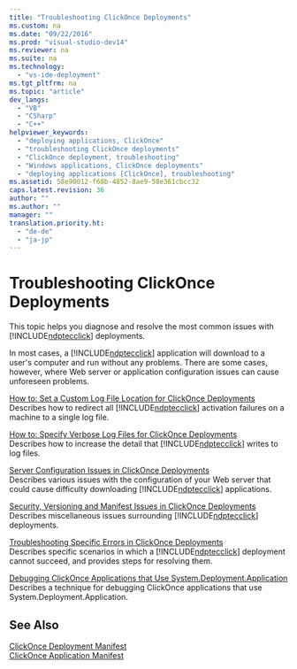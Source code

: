 ```yaml
---
title: "Troubleshooting ClickOnce Deployments"
ms.custom: na
ms.date: "09/22/2016"
ms.prod: "visual-studio-dev14"
ms.reviewer: na
ms.suite: na
ms.technology: 
  - "vs-ide-deployment"
ms.tgt_pltfrm: na
ms.topic: "article"
dev_langs: 
  - "VB"
  - "CSharp"
  - "C++"
helpviewer_keywords: 
  - "deploying applications, ClickOnce"
  - "troubleshooting ClickOnce deployments"
  - "ClickOnce deployment, troubleshooting"
  - "Windows applications, ClickOnce deployments"
  - "deploying applications [ClickOnce], troubleshooting"
ms.assetid: 58e90012-f68b-4852-8ae9-58e361cbcc32
caps.latest.revision: 36
author: ""
ms.author: ""
manager: ""
translation.priority.ht: 
  - "de-de"
  - "ja-jp"
---
```

# Troubleshooting ClickOnce Deployments
This topic helps you diagnose and resolve the most common issues with [!INCLUDE[ndptecclick](../vs140/includes/ndptecclick_md.md)] deployments.  
  
 In most cases, a [!INCLUDE[ndptecclick](../vs140/includes/ndptecclick_md.md)] application will download to a user's computer and run without any problems. There are some cases, however, where Web server or application configuration issues can cause unforeseen problems.  
  
 [How to: Set a Custom Log File Location for ClickOnce Deployments](../vs140/how-to--set-a-custom-log-file-location-for-clickonce-deployment-errors.md)  
 Describes how to redirect all [!INCLUDE[ndptecclick](../vs140/includes/ndptecclick_md.md)] activation failures on a machine to a single log file.  
  
 [How to: Specify Verbose Log Files for ClickOnce Deployments](../vs140/how-to--specify-verbose-log-files-for-clickonce-deployments.md)  
 Describes how to increase the detail that [!INCLUDE[ndptecclick](../vs140/includes/ndptecclick_md.md)] writes to log files.  
  
 [Server Configuration Issues in ClickOnce Deployments](../vs140/server-and-client-configuration-issues-in-clickonce-deployments.md)  
 Describes various issues with the configuration of your Web server that could cause difficulty downloading [!INCLUDE[ndptecclick](../vs140/includes/ndptecclick_md.md)] applications.  
  
 [Security, Versioning and Manifest Issues in ClickOnce Deployments](../vs140/security--versioning--and-manifest-issues-in-clickonce-deployments.md)  
 Describes miscellaneous issues surrounding [!INCLUDE[ndptecclick](../vs140/includes/ndptecclick_md.md)] deployments.  
  
 [Troubleshooting Specific Errors in ClickOnce Deployments](../vs140/troubleshooting-specific-errors-in-clickonce-deployments.md)  
 Describes specific scenarios in which a [!INCLUDE[ndptecclick](../vs140/includes/ndptecclick_md.md)] deployment cannot succeed, and provides steps for resolving them.  
  
 [Debugging ClickOnce Applications that Use System.Deployment.Application](../vs140/debugging-clickonce-applications-that-use-system.deployment.application.md)  
 Describes a technique for debugging ClickOnce applications that use System.Deployment.Application.  
  
## See Also  
 [ClickOnce Deployment Manifest](../vs140/clickonce-deployment-manifest.md)   
 [ClickOnce Application Manifest](../vs140/clickonce-application-manifest.md)
